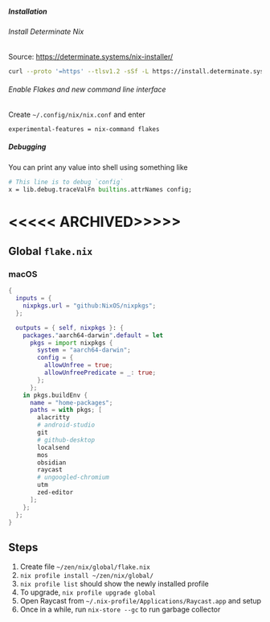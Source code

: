 ##### Installation

###### Install Determinate Nix

Source: https://determinate.systems/nix-installer/
```sh
curl --proto '=https' --tlsv1.2 -sSf -L https://install.determinate.systems/nix | sh -s -- install --determinate
```

###### Enable Flakes and new command line interface

Create `~/.config/nix/nix.conf` and enter
```
experimental-features = nix-command flakes
```

##### Debugging

You can print any value into shell using something like

```nix
# This line is to debug `config`
x = lib.debug.traceValFn builtins.attrNames config;
```

# <<<<< ARCHIVED>>>>>
## Global `flake.nix`

### macOS

```nix
{
  inputs = {
    nixpkgs.url = "github:NixOS/nixpkgs";
  };

  outputs = { self, nixpkgs }: {
    packages."aarch64-darwin".default = let
      pkgs = import nixpkgs {
        system = "aarch64-darwin";
        config = {
          allowUnfree = true;
          allowUnfreePredicate = _: true;
        };
      };
    in pkgs.buildEnv {
      name = "home-packages";
      paths = with pkgs; [
        alacritty
        # android-studio
        git
        # github-desktop
        localsend
        mos
        obsidian
        raycast
        # ungoogled-chromium
        utm
        zed-editor
      ];
    };
  };
}
```
## Steps

1. Create file `~/zen/nix/global/flake.nix`
2. `nix profile install ~/zen/nix/global/`
3. `nix profile list` should show the newly installed profile
4. To upgrade, `nix profile upgrade global`
5. Open Raycast from `~/.nix-profile/Applications/Raycast.app` and setup
6. Once in a while, run `nix-store --gc` to run garbage collector

